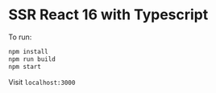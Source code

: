 # SSR React 16 with Typescript

To run:

```sh
npm install
npm run build
npm start
```

Visit `localhost:3000`
